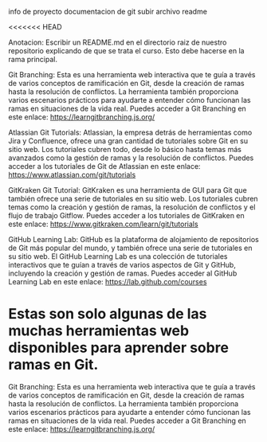 info de proyecto
documentacion de git
subir archivo readme

<<<<<<< HEAD

 Anotacion: Escribir un README.md en el directorio raiz de nuestro repositorio
explicando de que se trata el curso. Esto debe hacerse en la rama principal.

Git Branching: Esta es una herramienta web interactiva que te guía a través de varios conceptos de ramificación en Git, desde la creación de ramas hasta la resolución de conflictos. La herramienta también proporciona varios escenarios prácticos para ayudarte a entender cómo funcionan las ramas en situaciones de la vida real. Puedes acceder a Git Branching en este enlace: https://learngitbranching.js.org/

Atlassian Git Tutorials: Atlassian, la empresa detrás de herramientas como Jira y Confluence, ofrece una gran cantidad de tutoriales sobre Git en su sitio web. Los tutoriales cubren todo, desde lo básico hasta temas más avanzados como la gestión de ramas y la resolución de conflictos. Puedes acceder a los tutoriales de Git de Atlassian en este enlace: https://www.atlassian.com/git/tutorials

GitKraken Git Tutorial: GitKraken es una herramienta de GUI para Git que también ofrece una serie de tutoriales en su sitio web. Los tutoriales cubren temas como la creación y gestión de ramas, la resolución de conflictos y el flujo de trabajo Gitflow. Puedes acceder a los tutoriales de GitKraken en este enlace: https://www.gitkraken.com/learn/git/tutorials

GitHub Learning Lab: GitHub es la plataforma de alojamiento de repositorios de Git más popular del mundo, y también ofrece una serie de tutoriales en su sitio web. El GitHub Learning Lab es una colección de tutoriales interactivos que te guían a través de varios aspectos de Git y GitHub, incluyendo la creación y gestión de ramas. Puedes acceder al GitHub Learning Lab en este enlace: https://lab.github.com/courses

Estas son solo algunas de las muchas herramientas web disponibles para aprender sobre ramas en Git. 
=======
Git Branching: Esta es una herramienta web interactiva que te guía a través de varios conceptos de ramificación en Git, desde la creación de ramas hasta la resolución de conflictos. La herramienta también proporciona varios escenarios prácticos para ayudarte a entender cómo funcionan las ramas en situaciones de la vida real. Puedes acceder a Git Branching en este enlace: https://learngitbranching.js.org/
